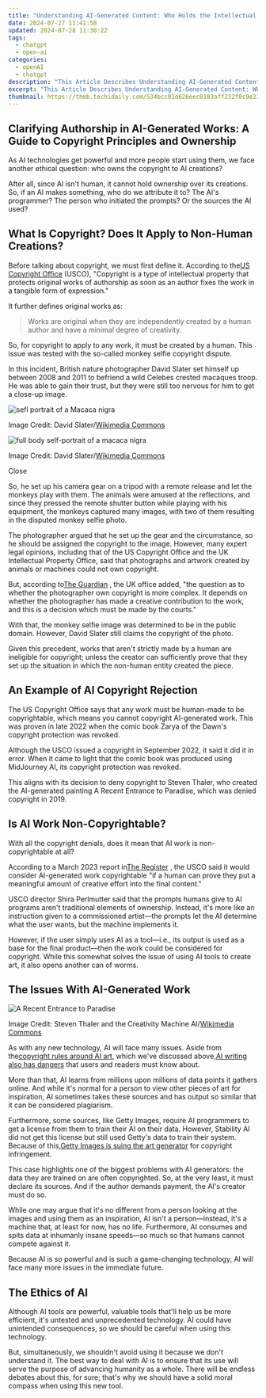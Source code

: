 ```yaml
---
title: "Understanding AI-Generated Content: Who Holds the Intellectual Property Rights?"
date: 2024-07-27 11:41:58
updated: 2024-07-28 11:30:22
tags:
  - chatgpt
  - open-ai
categories:
  - openAI
  - chatgpt
description: "This Article Describes Understanding AI-Generated Content: Who Holds the Intellectual Property Rights?"
excerpt: "This Article Describes Understanding AI-Generated Content: Who Holds the Intellectual Property Rights?"
thumbnail: https://thmb.techidaily.com/534bcc01d626eec0183aff232f0c9e211e75d3b58d6731fdc6da8a1b96d39a6c.jpg
---
```


## Clarifying Authorship in AI-Generated Works: A Guide to Copyright Principles and Ownership

 As AI technologies get powerful and more people start using them, we face another ethical question: who owns the copyright to AI creations?

 After all, since AI isn't human, it cannot hold ownership over its creations. So, if an AI makes something, who do we attribute it to? The AI's programmer? The person who initiated the prompts? Or the sources the AI used?

## What Is Copyright? Does It Apply to Non-Human Creations?

 Before talking about copyright, we must first define it. According to the[US Copyright Office](https://www.copyright.gov/what-is-copyright/) (USCO), "Copyright is a type of intellectual property that protects original works of authorship as soon as an author fixes the work in a tangible form of expression."

It further defines original works as:

> Works are original when they are independently created by a human author and have a minimal degree of creativity.

 So, for copyright to apply to any work, it must be created by a human. This issue was tested with the so-called monkey selfie copyright dispute.

 In this incident, British nature photographer David Slater set himself up between 2008 and 2011 to befriend a wild Celebes crested macaques troop. He was able to gain their trust, but they were still too nervous for him to get a close-up image.

![sefl portrait of a Macaca nigra](https://static1.makeuseofimages.com/wordpress/wp-content/uploads/2023/04/macaca_nigra_self-portrait_large.jpg)

 Image Credit: David Slater/[Wikimedia Commons](https://en.m.wikipedia.org/wiki/Monkey%5Fselfie%5Fcopyright%5Fdispute#/media/File%3AMacaca%5Fnigra%5Fself-portrait%5Flarge.jpg)

![full body self-portrait of a macaca nigra](https://static1.makeuseofimages.com/wordpress/wp-content/uploads/2023/04/macaca_nigra_self-portrait_full_body.jpg)

 Image Credit: David Slater/[Wikimedia Commons](https://en.m.wikipedia.org/wiki/Monkey%5Fselfie%5Fcopyright%5Fdispute#/media/File:Macaca%5Fnigra%5Fself-portrait%5Ffull%5Fbody.jpg)

Close

 So, he set up his camera gear on a tripod with a remote release and let the monkeys play with them. The animals were amused at the reflections, and since they pressed the remote shutter button while playing with his equipment, the monkeys captured many images, with two of them resulting in the disputed monkey selfie photo.

 The photographer argued that he set up the gear and the circumstance, so he should be assigned the copyright to the image. However, many expert legal opinions, including that of the US Copyright Office and the UK Intellectual Property Office, said that photographs and artwork created by animals or machines could not own copyright.

 But, according to[The Guardian](https://www.theguardian.com/technology/2014/aug/22/monkey-business-macaque-selfie-cant-be-copyrighted-say-us-and-uk) , the UK office added, "the question as to whether the photographer own copyright is more complex. It depends on whether the photographer has made a creative contribution to the work, and this is a decision which must be made by the courts."

 With that, the monkey selfie image was determined to be in the public domain. However, David Slater still claims the copyright of the photo.

 Given this precedent, works that aren't strictly made by a human are ineligible for copyright; unless the creator can sufficiently prove that they set up the situation in which the non-human entity created the piece.

## An Example of AI Copyright Rejection

 The US Copyright Office says that any work must be human-made to be copyrightable, which means you cannot copyright AI-generated work. This was proven in late 2022 when the comic book Zarya of the Dawn's copyright protection was revoked.

 Although the USCO issued a copyright in September 2022, it said it did it in error. When it came to light that the comic book was produced using MidJourney AI, its copyright protection was revoked.

 This aligns with its decision to deny copyright to Steven Thaler, who created the AI-generated painting A Recent Entrance to Paradise, which was denied copyright in 2019.

## Is AI Work Non-Copyrightable?

 With all the copyright denials, does it mean that AI work is non-copyrightable at all?

 According to a March 2023 report in[The Register](https://www.theregister.com/2023/03/16/ai%5Fart%5Fcopyright%5Fusco/) , the USCO said it would consider AI-generated work copyrightable "if a human can prove they put a meaningful amount of creative effort into the final content."

 USCO director Shira Perlmutter said that the prompts humans give to AI programs aren't traditional elements of ownership. Instead, it's more like an instruction given to a commissioned artist—the prompts let the AI determine what the user wants, but the machine implements it.

 However, if the user simply uses AI as a tool—i.e., its output is used as a base for the final product—then the work could be considered for copyright. While this somewhat solves the issue of using AI tools to create art, it also opens another can of worms.

## The Issues With AI-Generated Work

![A Recent Entrance to Paradise](https://static1.makeuseofimages.com/wordpress/wp-content/uploads/2023/04/a_recent_entrance_to_paradise.jpg)

 Image Credit: Steven Thaler and the Creativity Machine AI/[Wikimedia Commons](https://commons.wikimedia.org/wiki/File:A%5FRecent%5FEntrance%5Fto%5FParadise.jpg#:~:text=Licensing,in%20whom%20copyright%20is%20vested.)

 As with any new technology, AI will face many issues. Aside from the[copyright rules around AI art,](https://www.makeuseof.com/copyright-rules-ai-art/) which we've discussed above,[AI writing also has dangers](https://www.makeuseof.com/dangers-ai-writing-how-spot-ai-generated-text/) that users and readers must know about.

 More than that, AI learns from millions upon millions of data points it gathers online. And while it's normal for a person to view other pieces of art for inspiration, AI sometimes takes these sources and has output so similar that it can be considered plagiarism.

 Furthermore, some sources, like Getty Images, require AI programmers to get a license from them to train their AI on their data. However, Stability AI did not get this license but still used Getty's data to train their system. Because of this,[Getty Images is suing the art generator](https://www.makeuseof.com/getty-images-suing-stability-ai-why/) for copyright infringement.

 This case highlights one of the biggest problems with AI generators: the data they are trained on are often copyrighted. So, at the very least, it must declare its sources. And if the author demands payment, the AI's creator must do so.

 While one may argue that it's no different from a person looking at the images and using them as an inspiration, AI isn't a person—instead, it's a machine that, at least for now, has no life. Furthermore, AI consumes and spits data at inhumanly insane speeds—so much so that humans cannot compete against it.

 Because AI is so powerful and is such a game-changing technology, AI will face many more issues in the immediate future.

## The Ethics of AI

 Although AI tools are powerful, valuable tools that'll help us be more efficient, it's untested and unprecedented technology. AI could have unintended consequences, so we should be careful when using this technology.

 But, simultaneously, we shouldn't avoid using it because we don't understand it. The best way to deal with AI is to ensure that its use will serve the purpose of advancing humanity as a whole. There will be endless debates about this, for sure; that's why we should have a solid moral compass when using this new tool.


<ins class="adsbygoogle"
     style="display:block"
     data-ad-format="autorelaxed"
     data-ad-client="ca-pub-7571918770474297"
     data-ad-slot="1223367746"></ins>



<ins class="adsbygoogle"
     style="display:block"
     data-ad-client="ca-pub-7571918770474297"
     data-ad-slot="8358498916"
     data-ad-format="auto"
     data-full-width-responsive="true"></ins>
